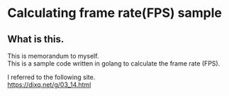 # Calculating frame rate(FPS) sample
## What is this.
This is memorandum to myself.  
This is a sample code written in golang to calculate the frame rate (FPS).  
  
I referred to the following site.  
https://dixq.net/g/03_14.html
